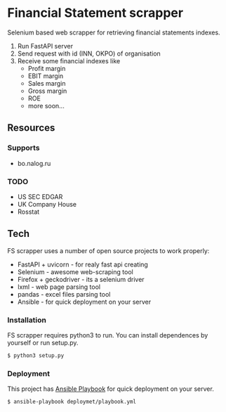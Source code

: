 # Financial Statement scrapper
Selenium based web scrapper for retrieving financial statements indexes.

  1. Run FastAPI server
  2. Send request with id (INN, OKPO) of organisation 
  3. Receive some financial indexes like
      * Profit margin
      * EBIT margin
      * Sales margin
      * Gross margin
      * ROE
      * more soon...
      
## Resources 
### Supports

  - bo.nalog.ru
  
### TODO
  
  - US SEC EDGAR
  - UK Company House
  - Rosstat
  
## Tech
FS scrapper uses a number of open source projects to work properly:

* FastAPI + uvicorn - for realy fast api creating
* Selenium - awesome web-scraping tool
* Firefox + geckodriver - its a selenium driver
* lxml - web page parsing tool
* pandas - excel files parsing tool
* Ansible - for quick deployment on your server

### Installation 
FS scrapper requires python3 to run. You can install dependences by yourself or run setup.py.

```sh
$ python3 setup.py
```

### Deployment
This project has [Ansible Playbook](https://github.com/ponomarevkonst/financial-statement-scrapper/blob/master/deployment/playbook.yml) for quick deployment on your server.
```sh
$ ansible-playbook deploymet/playbook.yml
```
